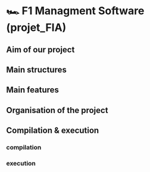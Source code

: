 # 🏎️ F1 Managment Software (projet_FIA)

## Aim of our project 

## Main structures 

## Main features

## Organisation of the project 

## Compilation & execution 

### compilation 

### execution 
